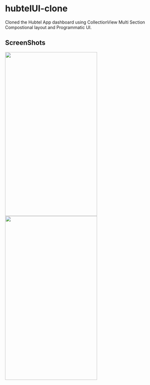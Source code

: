 # hubtelUI-clone
Cloned the Hubtel App dashboard using CollectionView Multi Section Compostional layout and Programmatic UI.

## ScreenShots

<p float="left">
  <img src="https://user-images.githubusercontent.com/17326822/182204898-c52c98d3-86c9-4b2c-ac74-c89da97d8703.png" width="300" height="534" />
  <img src="https://user-images.githubusercontent.com/17326822/182205453-db1bf8c6-f84c-4c73-a161-bef234ac9e9e.png" width="300" height="534"/> 

</p>


